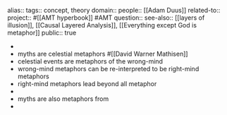 alias::
tags:: concept, theory
domain::
people:: [[Adam Duus]] 
related-to::
project:: #[[AMT hyperbook]] #AMT 
question::
see-also:: [[layers of illusion]], [[Causal Layered Analysis]], [[Everything except God is metaphor]] 
public:: true

-
- myths are celestial metaphors #[[David Warner Mathisen]]
- celestial events are metaphors of the wrong-mind
- wrong-mind metaphors can be re-interpreted to be right-mind metaphors
- right-mind metaphors lead beyond all metaphor
-
- myths are also metaphors from
-